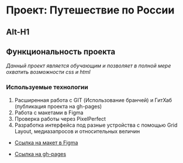 # __Проект: Путешествие по России__
Alt-H1
------
## Функциональность проекта
_Данный проект является обучающим и позволяет в полной мере охватить возможности css и html_
### Используемые технологии
1. Расширенная работа с GIT (Использование бранчей) и ГитХаб (публикация проекта на gh-pages)
2. Работа с макетами в Figma
3. Проверка работы через PixelPerfect
4. Разработка интерфейса под разные устройства с помощью Grid Layout, медиазапросов и относительных величин

* [Ссылка на макет в Figma](https://www.figma.com/file/5S2WSbEFL6awjVWJ0NWL8Q/Sprint-3_-Russia-_-desktop-mobile?node-id=28503%3A0)

* [Ссылка на gh-pages](https://annamarkelova.github.io/russian-travel/)
